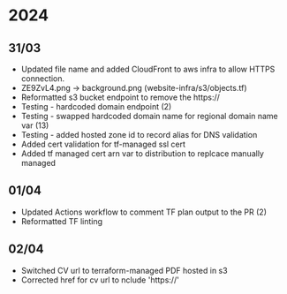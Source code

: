 # 2024

## 31/03 

- Updated file name and added CloudFront to aws infra to allow HTTPS connection.
- ZE9ZvL4.png -> background.png (website-infra/s3/objects.tf) 
- Reformatted s3 bucket endpoint to remove the https:// 
- Testing - hardcoded domain endpoint (2)
- Testing - swapped hardcoded domain name for regional domain name var (13)
- Testing - added hosted zone id to record alias for DNS validation 
- Added cert validation for tf-managed ssl cert
- Added tf managed cert arn var to distribution to replcace manually managed 

## 01/04
    
- Updated Actions workflow to comment TF plan output to the PR (2)
- Reformatted TF linting

## 02/04

- Switched CV url to terraform-managed PDF hosted in s3
- Corrected href for cv url to nclude 'https://'
